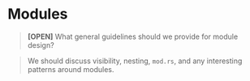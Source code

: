 # Modules

> **[OPEN]** What general guidelines should we provide for module design?

> We should discuss visibility, nesting, `mod.rs`, and any interesting patterns
> around modules.
